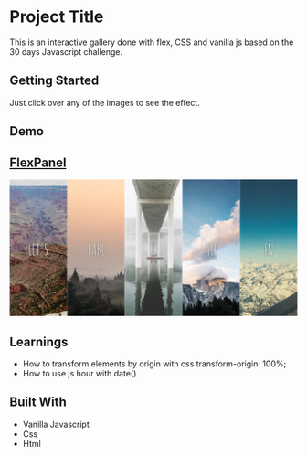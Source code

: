 # Project Title

This is an interactive gallery done with flex, CSS and vanilla js based on the 30 days Javascript challenge.

## Getting Started

Just click over any of the images to see the effect.

## Demo

## [FlexPanel](https://danielgarciaguillen.github.io/flexpanel/)
![FlexPanel](/images/flexpanel.png?raw=true "FlexPanel")


## Learnings

* How to transform elements by origin with css transform-origin: 100%;
* How to use js hour with date()

## Built With

* Vanilla Javascript
* Css
* Html

